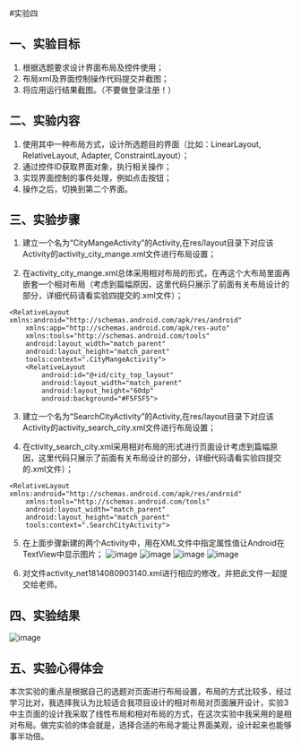 #实验四

##  一、实验目标

1.	根据选题要求设计界面布局及控件使用；
2.	布局xml及界面控制操作代码提交并截图；
3.	将应用运行结果截图。（不要做登录注册！）

## 二、实验内容

1.	使用其中一种布局方式，设计所选题目的界面（比如：LinearLayout, RelativeLayout, Adapter, ConstraintLayout）；
2.	通过控件ID获取界面对象，执行相关操作；
3.	实现界面控制的事件处理，例如点击按钮；
4.	操作之后，切换到第二个界面。

## 三、实验步骤

1. 建立一个名为“CityMangeActivity”的Activity,在res/layout目录下对应该Activity的activity_city_mange.xml文件进行布局设置；
 
2. 在activity_city_mange.xml总体采用相对布局的形式，在再这个大布局里面再嵌套一个相对布局（考虑到篇幅原因，这里代码只展示了前面有关布局设计的部分，详细代码请看实验四提交的.xml文件）；
```
<RelativeLayout xmlns:android="http://schemas.android.com/apk/res/android"
    xmlns:app="http://schemas.android.com/apk/res-auto"
    xmlns:tools="http://schemas.android.com/tools"
    android:layout_width="match_parent"
    android:layout_height="match_parent"
    tools:context=".CityMangeActivity">
    <RelativeLayout
        android:id="@+id/city_top_layout"
        android:layout_width="match_parent"
        android:layout_height="60dp"
        android:background="#F5F5F5">
```

3. 建立一个名为“SearchCityActivity”的Activity,在res/layout目录下对应该Activity的activity_search_city.xml文件进行布局设置；

4. 在ctivity_search_city.xml采用相对布局的形式进行页面设计考虑到篇幅原因，这里代码只展示了前面有关布局设计的部分，详细代码请看实验四提交的.xml文件）；
```
<RelativeLayout xmlns:android="http://schemas.android.com/apk/res/android"
    xmlns:tools="http://schemas.android.com/tools"
    android:layout_width="match_parent"
    android:layout_height="match_parent"
    tools:context=".SearchCityActivity">
```

5. 在上面步骤新建的两个Activity中，用在XML文件中指定属性值让Android在TextView中显示图片；
![image](https://github.com/bowwran/android-labs-2020/blob/master/students/net1814080903140/reportphoto/4/451.png)
![image](https://github.com/bowwran/android-labs-2020/blob/master/students/net1814080903140/reportphoto/4/452.png)
![image](https://github.com/bowwran/android-labs-2020/blob/master/students/net1814080903140/reportphoto/4/453.png)
![image](https://github.com/bowwran/android-labs-2020/blob/master/students/net1814080903140/reportphoto/4/454.png)

6. 对文件activity_net1814080903140.xml进行相应的修改，并把此文件一起提交给老师。

## 四、实验结果

![image](https://github.com/bowwran/android-labs-2020/blob/master/students/net1814080903140/reportphoto/4/result1.PNG)

## 五、实验心得体会

   本次实验的重点是根据自己的选题对页面进行布局设置，布局的方式比较多，经过学习比对，我选择我认为比较适合我项目设计的相对布局对页面展开设计，实验3中主页面的设计我采取了线性布局和相对布局的方式，在这次实验中我采用的是相对布局。做完实验的体会就是，选择合适的布局才能让界面美观，设计起来也能够事半功倍。